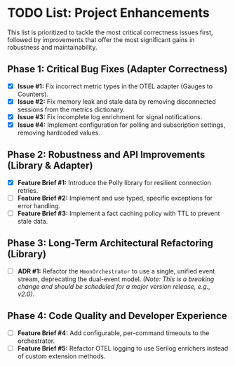 # TODO List: Project Enhancements

This list is prioritized to tackle the most critical correctness issues first, followed by improvements that offer the most significant gains in robustness and maintainability.

## Phase 1: Critical Bug Fixes (Adapter Correctness)

- [x] **Issue #1:** Fix incorrect metric types in the OTEL adapter (Gauges to Counters).
- [x] **Issue #2:** Fix memory leak and stale data by removing disconnected sessions from the metrics dictionary.
- [x] **Issue #3:** Fix incomplete log enrichment for signal notifications.
- [x] **Issue #4:** Implement configuration for polling and subscription settings, removing hardcoded values.

## Phase 2: Robustness and API Improvements (Library & Adapter)

- [x] **Feature Brief #1:** Introduce the Polly library for resilient connection retries.
- [ ] **Feature Brief #2:** Implement and use typed, specific exceptions for error handling.
- [ ] **Feature Brief #3:** Implement a fact caching policy with TTL to prevent stale data.

## Phase 3: Long-Term Architectural Refactoring (Library)

- [ ] **ADR #1:** Refactor the `HmonOrchestrator` to use a single, unified event stream, deprecating the dual-event model. *(Note: This is a breaking change and should be scheduled for a major version release, e.g., v2.0).*

## Phase 4: Code Quality and Developer Experience

- [ ] **Feature Brief #4:** Add configurable, per-command timeouts to the orchestrator.
- [ ] **Feature Brief #5:** Refactor OTEL logging to use Serilog enrichers instead of custom extension methods.

